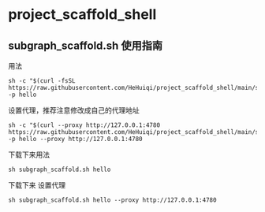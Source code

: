 # project_scaffold_shell

## subgraph_scaffold.sh 使用指南

用法
```
sh -c "$(curl -fsSL  https://raw.githubusercontent.com/HeHuiqi/project_scaffold_shell/main/subgraph_scaffold.sh)" -p hello
```

设置代理，推荐注意修改成自己的代理地址
```
sh -c "$(curl --proxy http://127.0.0.1:4780 https://raw.githubusercontent.com/HeHuiqi/project_scaffold_shell/main/subgraph_scaffold.sh)" -p hello --proxy http://127.0.0.1:4780
```



下载下来用法
```
sh subgraph_scaffold.sh hello
```

下载下来 设置代理
```
sh subgraph_scaffold.sh hello --proxy http://127.0.0.1:4780
```